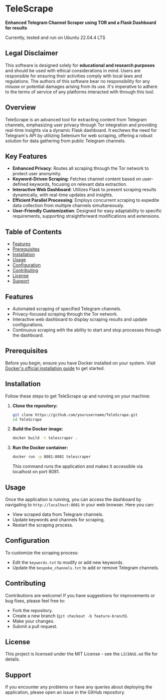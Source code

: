 # TeleScrape 
**Enhanced Telegram Channel Scraper using TOR and a Flask Dashboard for results**

Currently, tested and run on Ubuntu 22.04.4 LTS

## Legal Disclaimer
This software is designed solely for **educational and research purposes** and should be used with ethical considerations in mind. Users are responsible for ensuring their activities comply with local laws and regulations. The authors of this software bear no responsibility for any misuse or potential damages arising from its use. It's imperative to adhere to the terms of service of any platforms interacted with through this tool.

## Overview

TeleScrape is an advanced tool for extracting content from Telegram channels, emphasizing user privacy through Tor integration and providing real-time insights via a dynamic Flask dashboard. It eschews the need for Telegram's API by utilizing Selenium for web scraping, offering a robust solution for data gathering from public Telegram channels.

## Key Features

- **Enhanced Privacy**: Routes all scraping through the Tor network to protect user anonymity.
- **Keyword-Driven Scraping**: Fetches channel content based on user-defined keywords, focusing on relevant data extraction.
- **Interactive Web Dashboard**: Utilizes Flask to present scraping results dynamically, with real-time updates and insights.
- **Efficient Parallel Processing**: Employs concurrent scraping to expedite data collection from multiple channels simultaneously.
- **User-Friendly Customization**: Designed for easy adaptability to specific requirements, supporting straightforward modifications and extensions.

## Table of Contents
- [Features](#features)
- [Prerequisites](#prerequisites)
- [Installation](#installation)
- [Usage](#usage)
- [Configuration](#configuration)
- [Contributing](#contributing)
- [License](#license)
- [Support](#support)

## Features
- Automated scraping of specified Telegram channels.
- Privacy-focused scraping through the Tor network.
- Interactive web dashboard to display scraping results and update configurations.
- Continuous scraping with the ability to start and stop processes through the dashboard.

## Prerequisites
Before you begin, ensure you have Docker installed on your system. Visit [Docker's official installation guide](https://docs.docker.com/get-docker/) to get started.

## Installation
Follow these steps to get TeleScrape up and running on your machine:

1. **Clone the repository:**
   ```bash
   git clone https://github.com/yourusername/TeleScrape.git
   cd TeleScrape
   ```

2. **Build the Docker image:**
   ```bash
   docker build -t telescraper .
   ```

3. **Run the Docker container:**
   ```bash
   docker run -p 8081:8081 telescraper
   ```

   This command runs the application and makes it accessible via localhost on port 8081.

## Usage

Once the application is running, you can access the dashboard by navigating to `http://localhost:8081` in your web browser. Here you can:

- View scraped data from Telegram channels.
- Update keywords and channels for scraping.
- Restart the scraping process.

## Configuration

To customize the scraping process:

- Edit the `keywords.txt` to modify or add new keywords.
- Update the `bespoke_channels.txt` to add or remove Telegram channels.

## Contributing

Contributions are welcome! If you have suggestions for improvements or bug fixes, please feel free to:

- Fork the repository.
- Create a new branch (`git checkout -b feature-branch`).
- Make your changes.
- Submit a pull request.

## License

This project is licensed under the MIT License - see the `LICENSE.md` file for details.

## Support

If you encounter any problems or have any queries about deploying the application, please open an issue in the GitHub repository.
